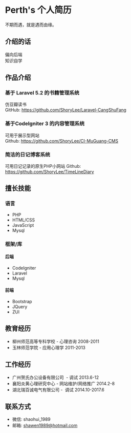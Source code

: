 # Perth's 个人简历

不期而遇，就是遇而由缘。

## 介绍的话

偏向后端   
知识自学    

## 作品介绍

### 基于 Laravel 5.2 的书籍管理系统

仿豆瓣读书   
GitHub: https://github.com/ShoryLee/Laravel-CangShuFang

### 基于CodeIgniter 3 的内容管理系统

可用于展示型网站   
Github: https://github.com/ShoryLee/CI-MuGuang-CMS

### 简洁的日记博客系统

可用日记记录的原生PHP小网站 
Github: https://github.com/ShoryLee/TimeLineDiary

## 擅长技能

### 语言

* PHP
* HTML/CSS
* JavaScript
* Mysql

### 框架/库

#### 后端

* CodeIgniter
* Laravel
* Mysql

#### 前端

* Bootstrap
* JQuery
* ZUI

## 教育经历

* 柳州师范高等专科学校 - 心理咨询 2008-2011
* 玉林师范学院 - 应用心理学      2011-2013

## 工作经历

* 广州贺氏办公设备有限公司  - 调试  2013.6-12
* 襄阳炎黄心理研究中心  - 网站维护/网络推广 2014.2-8
* 湖北瑞百诚电气有限公司 -  调试 2014.10-2017.6

## 联系方式

* 微信: shaohui_1989   
* 邮箱: shawen1989@hotmail.com
